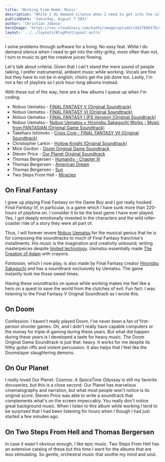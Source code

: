 ```yaml
---
title: 'Working From Home: Music'
description: "White I do demand silence when I need to get into the nitty-gritty, more often than not, I turn to music to get the creative juices flowing."
publishDate: 'Saturday, August 7 2021'
author: 'Christian Jabasa'
heroImage: 'https://res.cloudinary.com/kadto/image/upload/v1627899179/cljabasa/blog/20210807-coding-music/vladimir-kondriianenko-mpnA-Cgrzv8-unsplash.jpg'
layout: '../../layouts/BlogPostLayout.astro'
---
```


I solve problems through software for a living. No easy feat. While I do demand silence when I need to get into the nitty-gritty, more often than not, I turn to music to get the creative juices flowing.

Let's talk about criteria. Given that I can't stand the mere sound of people talking, I prefer instrumental, ambient music while working. Vocals are fine but they have to not be in english; choirs get the job done too. Lastly, I'm not a fan of playlists so I pick hour-long albums instead.

With these out of the way, here are a few albums I queue up when I'm coding.

- Nobuo Uematsu - [FINAL FANTASY V (Original Soundtrack)](https://music.apple.com/ph/album/final-fantasy-v-original-soundtrack/62441166)
- Nobuo Uematsu - [FINAL FANTASY VI (Original Soundtrack)](https://music.apple.com/ph/album/final-fantasy-vi-original-soundtrack/62447175)
- Nobuo Uematsu - [FINAL FANTASY I (PS Version) [Original Soundtrack]](https://music.apple.com/ph/album/final-fantasy-i-ps-version-original-soundtrack/362976679)
- Nobuo Uematsu - [Nobuo Uematsu × Hironobu Sakaguchi Works - Music from FANTASIAN (Original Game Soundtrack)](https://music.apple.com/ph/album/%E6%A4%8D%E6%9D%BE%E4%BC%B8%E5%A4%AB-%E5%9D%82%E5%8F%A3%E5%8D%9A%E4%BF%A1-%E4%BD%9C%E5%93%81%E9%9B%86-music-from-fantasian-%E3%82%AA%E3%83%AA%E3%82%B8%E3%83%8A%E3%83%AB-%E3%82%B2%E3%83%BC%E3%83%A0-%E3%82%B5%E3%82%A6%E3%83%B3%E3%83%89%E3%83%88%E3%83%A9%E3%83%83%E3%82%AF/1576490134)
- Takeharu Ishimoto - [Crisis Core - FINAL FANTASY VII (Original Soundtrack)](https://music.apple.com/ph/album/crisis-core-final-fantasy-vii-original-soundtrack/1016727716)
- Christopher Larkin - [Hollow Knight (Original Soundtrack)](https://music.apple.com/ph/album/hollow-knight-original-soundtrack/1263341718)
- Mick Gordon - [Doom Original Game Soundtrack](https://music.apple.com/ph/album/doom-original-game-soundtrack/1157733728)
- Steven Price - [Our Planet Original Soundtrack](https://music.apple.com/ph/album/our-planet-original-soundtrack/1455106218)
- Thomas Bergersen - [Humanity - Chapter III](https://music.apple.com/ph/album/humanity-chapter-iii/1561297886)
- Thomas Bergersen - [American Dream](https://music.apple.com/ph/album/american-dream/1451916954)
- Thomas Bergersen - [Sun](https://music.apple.com/ph/album/sun/914202953)
- Two Steps From Hell - [Miracles](https://music.apple.com/ph/album/miracles/883434836)

## On Final Fantasy
I grew up playing Final Fantasy on the Game Boy and I got really hooked. _Final Fantasy VI_, in particular, is a game which I have sunk more than 220-hours of playtime on. I consider it to be the best game I have ever played. Yes, I got deeply emotionally invested in the characters and the wild roller-coaster ride of a story they were all part of.

Thus, I will forever revere [Nobuo Uematsu](https://en.wikipedia.org/wiki/Nobuo_Uematsu) for the musical genius that he is for composing the soundtracks to much of Final Fantasy franchise's installments. His music is the imagination and creativity unbound; writing masterpeices despite [limited technology](https://en.wikipedia.org/wiki/Chiptune). Uematsu essentially made [The Creation of Adam](https://en.wikipedia.org/wiki/The_Creation_of_Adam) with crayons. 

_Fantasian_, which I now play, is also made by Final Fantasy creator [Hironobu Sakaguchi](https://en.wikipedia.org/wiki/Hironobu_Sakaguchi) and has a soundtrack exclusively by Uematsu. The game instantly took me those sweet times. 

Having these soundtracks on queue while working makes me feel like a hero on a quest to save the world from the clutches of evil. Fun fact: I was listening to the Final Fantasy V Original Soundtrack as I wrote this.

## On Doom
Confession: I haven't really played Doom. I've never been a fan of first-person shooter games. Oh, and I didn't really have capable computers or the money for triple-A gaming during these years. But what did happen during these years is I developed a taste for heavy music. The Doom Original Game Soundtrack is just that: heavy. It works for me despite its filthy guitar riffs and violent percussion. It also helps that I feel like the Doomslayer slaughtering demons.

## On Our Planet
I really loved Our Planet. _Cosmos: A SpaceTime Odyssey_ is still my favorite docuseries, but this is a close second. Our Planet has marvelous cinematography and narration, but what most people won't notice is its original score. Steven Price was able to write a soundtrack that complements what's on the screen impeccably. You really don't notice great background music. When I listen to this album while working I tend to be surprised that I had been listening for hours when I though I had just started a few minutes ago.

## On Two Steps From Hell and Thomas Bergersen
In case it wasn't obvious enough, I like epic music. Two Steps From Hell has an extensive catalog of these but this time I went for the albums that are less stimulating. So gentle, orchestral music that soothe my mind and soul.
